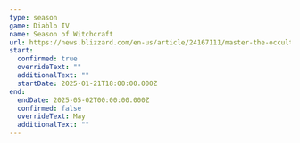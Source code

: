 ```yaml
---
type: season
game: Diablo IV
name: Season of Witchcraft
url: https://news.blizzard.com/en-us/article/24167111/master-the-occult-in-season-of-witchcraft
start:
  confirmed: true
  overrideText: ""
  additionalText: ""
  startDate: 2025-01-21T18:00:00.000Z
end:
  endDate: 2025-05-02T00:00:00.000Z
  confirmed: false
  overrideText: May
  additionalText: ""
---
```

